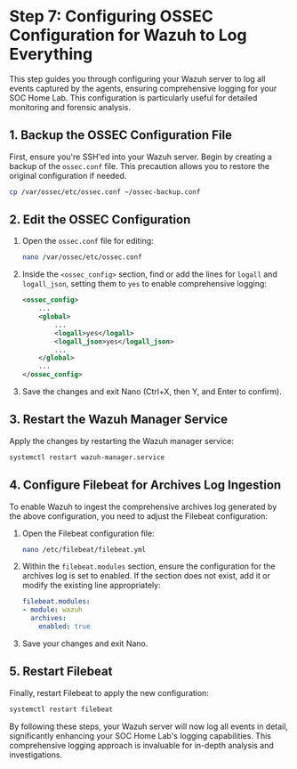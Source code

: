 # Step 7: Configuring OSSEC Configuration for Wazuh to Log Everything

This step guides you through configuring your Wazuh server to log all events captured by the agents, ensuring comprehensive logging for your SOC Home Lab. This configuration is particularly useful for detailed monitoring and forensic analysis.

## 1. Backup the OSSEC Configuration File

First, ensure you're SSH'ed into your Wazuh server. Begin by creating a backup of the `ossec.conf` file. This precaution allows you to restore the original configuration if needed.

```bash
cp /var/ossec/etc/ossec.conf ~/ossec-backup.conf
```

## 2. Edit the OSSEC Configuration

1. Open the `ossec.conf` file for editing:
   
   ```bash
   nano /var/ossec/etc/ossec.conf
   ```

2. Inside the `<ossec_config>` section, find or add the lines for `logall` and `logall_json`, setting them to `yes` to enable comprehensive logging:

   ```xml
   <ossec_config>
       ...
       <global>
           ...
           <logall>yes</logall>
           <logall_json>yes</logall_json>
           ...
       </global>
       ...
   </ossec_config>
   ```

3. Save the changes and exit Nano (Ctrl+X, then Y, and Enter to confirm).

## 3. Restart the Wazuh Manager Service

Apply the changes by restarting the Wazuh manager service:

```bash
systemctl restart wazuh-manager.service
```

## 4. Configure Filebeat for Archives Log Ingestion

To enable Wazuh to ingest the comprehensive archives log generated by the above configuration, you need to adjust the Filebeat configuration:

1. Open the Filebeat configuration file:

   ```bash
   nano /etc/filebeat/filebeat.yml
   ```

2. Within the `filebeat.modules` section, ensure the configuration for the archives log is set to enabled. If the section does not exist, add it or modify the existing line appropriately:

   ```yaml
   filebeat.modules:
   - module: wazuh
     archives:
       enabled: true
   ```

3. Save your changes and exit Nano.

## 5. Restart Filebeat

Finally, restart Filebeat to apply the new configuration:

```bash
systemctl restart filebeat
```

By following these steps, your Wazuh server will now log all events in detail, significantly enhancing your SOC Home Lab's logging capabilities. This comprehensive logging approach is invaluable for in-depth analysis and investigations.
